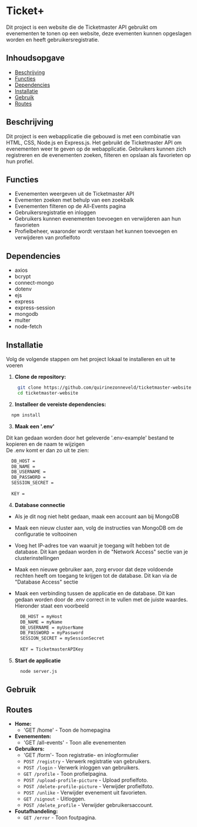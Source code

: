 # Ticket+

Dit project is een website die de Ticketmaster API gebruikt om evenementen te tonen op een website, deze evementen kunnen opgeslagen worden en heeft gebruikersregistratie.

## Inhoudsopgave

- [Beschrijving](#beschrijving)
- [Functies](#functies)
- [Dependencies](#dependencies)
- [Installatie](#installatie)
- [Gebruik](#gebruik)
- [Routes](#routes)

## Beschrijving

Dit project is een webapplicatie die gebouwd is met een combinatie van HTML, CSS, Node.js en Express.js. Het gebruikt de Ticketmaster API om evenementen weer te geven op de webapplicatie. Gebruikers kunnen zich registreren en de evenementen zoeken, filteren en opslaan als favorieten op hun profiel.

## Functies

- Evenementen weergeven uit de Ticketmaster API
- Evementen zoeken met behulp van een zoekbalk
- Evenementen filteren op de All-Events pagina
- Gebruikersregistratie en inloggen
- Gebruikers kunnen evenementen toevoegen en verwijderen aan hun favorieten
- Profielbeheer, waaronder wordt verstaan het kunnen toevoegen en verwijderen van profielfoto

## Dependencies

- axios
- bcrypt
- connect-mongo
- dotenv
- ejs
- express
- express-session
- mongodb
- multer
- node-fetch

## Installatie

Volg de volgende stappen om het project lokaal te installeren en uit te voeren

1. **Clone de repository:**

   ```bash
    git clone https://github.com/quirinezonneveld/ticketmaster-website.git
    cd ticketmaster-website
   ```
   
2. **Installeer de vereiste dependencies:**

  ```bash
    npm install
  ```
3. **Maak een '.env'**

Dit kan gedaan worden door het geleverde '.env-example' bestand te kopieren en de naam te wijzigen <br>
De .env komt er dan zo uit te zien:

  ```bash
    DB_HOST = 
    DB_NAME = 
    DB_USERNAME = 
    DB_PASSWORD = 
    SESSION_SECRET = 
    
    KEY =  
  ```

4. **Database connectie**

* Als je dit nog niet hebt gedaan, maak een account aan bij MongoDB
* Maak een nieuw cluster aan, volg de instructies van MongoDB om de configuratie te voltooinen
* Voeg het IP-adres toe van waaruit je toegang wilt hebben tot de database. Dit kan gedaan worden in de "Network Access" sectie van je clusterinstellingen
* Maak een nieuwe gebruiker aan, zorg ervoor dat deze voldoende rechten heeft om toegang te krijgen tot de database. Dit kan via de "Database Access" sectie
* Maak een verbinding tussen de applicatie en de database. Dit kan gedaan worden door de .env correct in te vullen met de juiste waardes. Hieronder staat een voorbeeld

  ```bash
    DB_HOST = myHost
    DB_NAME = myName
    DB_USERNAME = myUserName
    DB_PASSWORD = myPassword
    SESSION_SECRET = mySessionSecret
    
    KEY = TicketmasterAPIKey
  ```

5. **Start de applicatie**
 
    ```bash
      node server.js
    ```

## Gebruik

## Routes
- **Home:**
  - 'GET /home' - Toon de homepagina
- **Evenementen:**
  - 'GET /all-events' - Toon alle evenementen
- **Gebruikers:**
  - 'GET /form'- Toon registratie- en inlogformulier 
  - `POST /registry` - Verwerk registratie van gebruikers.
  - `POST /login` - Verwerk inloggen van gebruikers.
  - `GET /profile` - Toon profielpagina.
  - `POST /upload-profile-picture` - Upload profielfoto.
  - `POST /delete-profile-picture` - Verwijder profielfoto.
  - `POST /unlike` - Verwijder evenement uit favorieten.
  - `GET /signout` - Uitloggen.
  - `POST /delete_profile` - Verwijder gebruikersaccount.
- **Foutafhandeling:**
  - `GET /error` - Toon foutpagina.     
